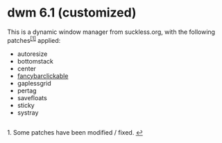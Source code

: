 # dwm 6.1 (customized)

This is a dynamic window manager from suckless.org, with the following patches<sup id="a1">[[1]](#f1)</sup> applied:
* autoresize
* bottomstack
* center
* [fancybarclickable](https://github.com/nggit/dwm-fancybarclickable-6.1)
* gaplessgrid
* pertag
* savefloats
* sticky
* systray
##
<span id="f1">1. Some patches have been modified / fixed. [&#8617;](#a1)</span>
